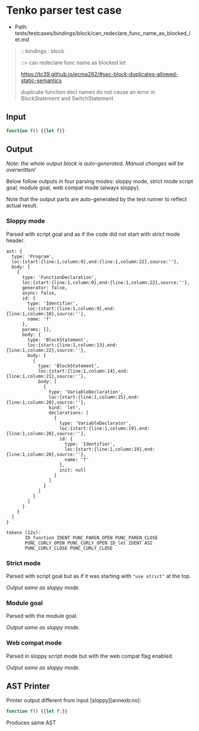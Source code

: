 # Tenko parser test case

- Path: tests/testcases/bindings/block/can_redeclare_func_name_as_blocked_let.md

> :: bindings : block
>
> ::> can redeclare func name as blocked let
> 
> https://tc39.github.io/ecma262/#sec-block-duplicates-allowed-static-semantics
> 
> duplicate function decl names do not cause an error in BlockStatement and SwitchStatement

## Input

`````js
function f() {{let f}}
`````

## Output

_Note: the whole output block is auto-generated. Manual changes will be overwritten!_

Below follow outputs in four parsing modes: sloppy mode, strict mode script goal, module goal, web compat mode (always sloppy).

Note that the output parts are auto-generated by the test runner to reflect actual result.

### Sloppy mode

Parsed with script goal and as if the code did not start with strict mode header.

`````
ast: {
  type: 'Program',
  loc:{start:{line:1,column:0},end:{line:1,column:22},source:''},
  body: [
    {
      type: 'FunctionDeclaration',
      loc:{start:{line:1,column:0},end:{line:1,column:22},source:''},
      generator: false,
      async: false,
      id: {
        type: 'Identifier',
        loc:{start:{line:1,column:9},end:{line:1,column:10},source:''},
        name: 'f'
      },
      params: [],
      body: {
        type: 'BlockStatement',
        loc:{start:{line:1,column:13},end:{line:1,column:22},source:''},
        body: [
          {
            type: 'BlockStatement',
            loc:{start:{line:1,column:14},end:{line:1,column:21},source:''},
            body: [
              {
                type: 'VariableDeclaration',
                loc:{start:{line:1,column:15},end:{line:1,column:20},source:''},
                kind: 'let',
                declarations: [
                  {
                    type: 'VariableDeclarator',
                    loc:{start:{line:1,column:19},end:{line:1,column:20},source:''},
                    id: {
                      type: 'Identifier',
                      loc:{start:{line:1,column:19},end:{line:1,column:20},source:''},
                      name: 'f'
                    },
                    init: null
                  }
                ]
              }
            ]
          }
        ]
      }
    }
  ]
}

tokens (12x):
       ID_function IDENT PUNC_PAREN_OPEN PUNC_PAREN_CLOSE
       PUNC_CURLY_OPEN PUNC_CURLY_OPEN ID_let IDENT ASI
       PUNC_CURLY_CLOSE PUNC_CURLY_CLOSE
`````

### Strict mode

Parsed with script goal but as if it was starting with `"use strict"` at the top.

_Output same as sloppy mode._

### Module goal

Parsed with the module goal.

_Output same as sloppy mode._

### Web compat mode

Parsed in sloppy script mode but with the web compat flag enabled.

_Output same as sloppy mode._

## AST Printer

Printer output different from input [sloppy][annexb:no]:

````js
function f() {{let f;}}
````

Produces same AST
